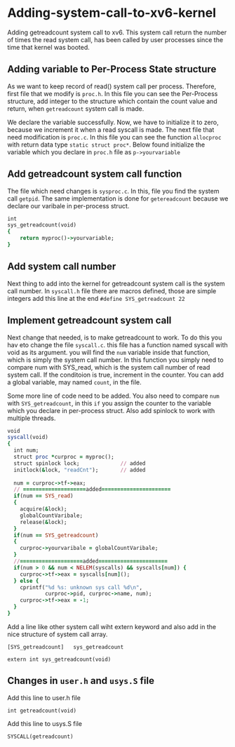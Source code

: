 # Adding-system-call-to-xv6-kernel
Adding getreadcount system call to xv6. This system call return the number of times the read system call, has been called by user processes since the time that kernel was booted.

## Adding variable to Per-Process State structure
As we want to keep record of read() system call per process. Therefore, first file that we modify is ```proc.h```. In this file you can see the Per-Process structure, add integer to the structure which contain the count value and return, when ```getreadcount``` system call is made.


We declare the variable successfully. Now, we have to initialize it to zero, because we increment it when a read syscall is made. The next file that need modification is ```proc.c```. In this file you can see the function ```allocproc``` with return data type ```static struct proc*```. Below found initialize the variable which you declare in ```proc.h``` file as ```p->yourvariable```

## Add getreadcount system call function
The file which need changes is ```sysproc.c```. In this, file you find the system call ```getpid```. The same implementation is done for ```getereadcount``` because we declare our varibale in per-process struct.
```ruby
int
sys_getreadcount(void)
{
    return myproc()->yourvariable;
}
```

## Add system call number
Next thing to add into the kernel for getreadcount system call is the system call number. In ```syscall.h``` file there are macros defined, those are simple integers add this line at the end ```#define SYS_getreadcount 22```

## Implement getreadcount system call
Next change that needed, is to make getreadcount to work. To do this you hav eto change the file ```syscall.c```. this file has a function named syscall with void as its argument. you will find the ```num``` variable inside that function, which is simply the system call number. In this function you simply need to compare num with SYS_read, which is the system call number of read system call. If the conditoion is true, increment in the counter. You can add a global variable, may named ```count```, in the file. 

Some more line of code need to be added. You also need to compare ```num``` with ```SYS_getreadcount```, in this ```if``` you assign the counter to the variable which you declare in per-process struct. Also add spinlock to work with multiple threads.

```ruby
void
syscall(void)
{
  int num;
  struct proc *curproc = myproc();
  struct spinlock lock;             // added
  initlock(&lock, "readCnt");       // added
  
  num = curproc->tf->eax;
  // ====================added======================
  if(num == SYS_read)
  {
    acquire(&lock);
    globalCountVaribale;
    release(&lock);
  }
  if(num == SYS_getreadcount)
  {
    curproc->yourvaribale = globalCountVaribale;
  }
  //====================added======================
  if(num > 0 && num < NELEM(syscalls) && syscalls[num]) {
    curproc->tf->eax = syscalls[num]();
  } else {
    cprintf("%d %s: unknown sys call %d\n",
            curproc->pid, curproc->name, num);
    curproc->tf->eax = -1;
  }
}

```

Add a line like other system call wiht extern keyword and also add in the nice structure of system call array.

``` [SYS_getreadcount]   sys_getreadcount ```

``` extern int sys_getreadcount(void) ```

## Changes in ```user.h``` and ```usys.S``` file
Add this line to user.h file

```int getreadcount(void)```

Add this line to usys.S file

```SYSCALL(getreadcount)```
